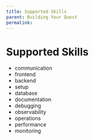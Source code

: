```yaml
---
title: Supported Skills
parent: Building Your Quest
permalink: 
---
```


# Supported Skills

- communication
- frontend
- backend
- setup
- database
- documentation
- debugging
- observability
- operations
- performance
- monitoring
